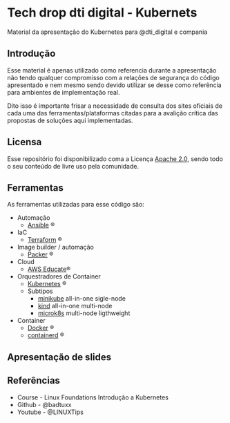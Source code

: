 # Tech drop dti digital - Kubernets
Material da apresentação do Kubernetes para @dti_digital e compania

## Introdução 
Esse material é apenas utilizado como referencia durante a apresentação não tendo qualquer compromisso com a relações de segurança do código apresentado e nem mesmo sendo devido utilizar se desse como referência para ambientes de implementação real. 

Dito isso é importante frisar a necessidade de consulta dos sites oficiais de cada uma das ferramentas/plataformas citadas para a avalição crítica das propostas de soluções aqui implementadas.

## Licensa
Esse repositório foi disponibilizado coma a Licença [Apache 2.0](./LICENSE), sendo todo o seu conteúdo de livre uso pela comunidade.

## Ferramentas
As ferramentas utilizadas para esse código são:
* Automação 
  * [Ansible](www.ansible.com) &reg;
* IaC
  * [Terraform](www.terraform.io) &reg;
* Image builder / automação
  * [Packer](www.packer.io) &reg;
* Cloud
  * [AWS Educate](https://aws.amazon.com/pt/education/awseducate/)&reg;
* Orquestradores de Container
  * [Kubernetes](www.kubernetes.io) &reg;
  * Subtipos 
    * [minikube](https://minikube.sigs.k8s.io/docs/) all-in-one sigle-node
    * [kind](https://kind.sigs.k8s.io/)     all-in-one multi-node
    * [microk8s](www.microk8s.io) multi-node ligthweight
* Container
  * [Docker](www.docker.com) &reg;
  * [containerd](www.containerd.io) &reg;

## Apresentação de slides 


## Referências 
* Course    - Linux Foundations  Introdução a Kubernetes
* Github    - @badtuxx 
* Youtube   - @LINUXTips
